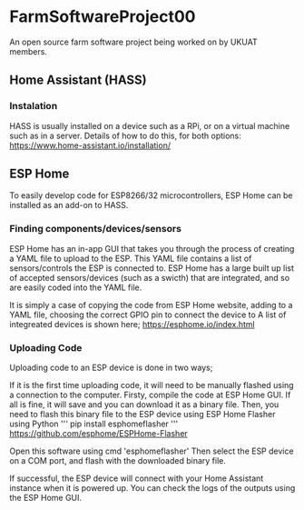 # FarmSoftwareProject00
An open source farm software project being worked on by UKUAT members.

## Home Assistant (HASS)
### Instalation
HASS is usually installed on a device such as a RPi, or on a virtual machine such as in a server. Details of how to do this, for both options:
https://www.home-assistant.io/installation/

## ESP Home
To easily develop code for ESP8266/32 microcontrollers, ESP Home can be installed as an add-on to HASS. 

### Finding components/devices/sensors
ESP Home has an in-app GUI that takes you through the process of creating a YAML file to upload to the ESP. This YAML file contains a list of sensors/controls the ESP is connected to. ESP Home has a large built up list of accepted sensors/devices (such as a swicth) that are integrated, and so are easily coded into the YAML file.

It is simply a case of copying the code from ESP Home website, adding to a YAML file, choosing the correct GPIO pin to connect the device to A list of integreated devices is shown here;
https://esphome.io/index.html

### Uploading Code
Uploading code to an ESP device is done in two ways;

If it is the first time uploading code, it will need to be manually flashed using a connection to the computer. Firsty, compile the code at ESP Home GUI. If all is fine, it will save and you can download it as a binary file. 
Then, you need to flash this binary file to the ESP device using ESP Home Flasher using Python 
'''
pip install esphomeflasher
'''
https://github.com/esphome/ESPHome-Flasher

Open this software using cmd 'esphomeflasher'
Then select the ESP device on a COM port, and flash with the downloaded binary file. 

If successful, the ESP device will connect with your Home Assistant instance when it is powered up. You can check the logs of the outputs using the ESP Home GUI. 




